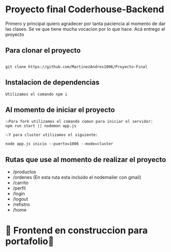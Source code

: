 # Proyecto final Coderhouse-Backend
Primero y principal quiero agradecer por tanta paciencia al momento de dar las clases. Se ve que tiene mucha vocacion por lo que hace.
Acá entrego el proyecto 


## Para clonar el proyecto

```

git clone https://github.com/MartinezAndres1006/Proyecto-Final

```

## Instalacion de dependencias

`Utilizamos el comando npm i`


## Al momento de iniciar el proyecto
```
💥Para fork utilizamos el comando comun para iniciar el servidor:
npm run start || nodemon app.js

💥Y para cluster utilizamos el siguiente:

node app.js inicio --puerto=1006 --mode=cluster
```

## Rutas que use al momento de realizar el proyecto


- /productos
- /ordenes (En esta ruta esta incluido el nodemailer con gmail)
- /carrito
- /perfil
- /login
- /logout
- /refistro
- /home

# 🚧 Frontend en construccion para portafolio🚧

